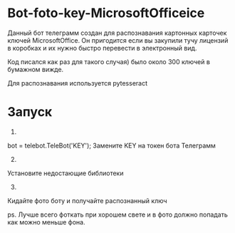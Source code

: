 # Bot-foto-key-MicrosoftOfficeice
Данный бот телеграмм создан для распознавания картонных карточек ключей MicrosoftOffice.
Он пригодится если вы закупили тучу лицензий в коробках и их нужно быстро перевести в электронный вид. 

Код писался как раз для такого случая) было около 300 ключей в бумажном вижде. 


Для распознавания используется pytesseract

# Запуск

1.
bot = telebot.TeleBot('KEY');
Замените KEY на токен бота Телеграмм

2.
Установите недостающие библиотеки

3.
Кидайте фото боту и получайте распознанный ключ


ps. Лучше всего фоткать при хорошем свете и в фото должно попадать как можно меньше фона. 

